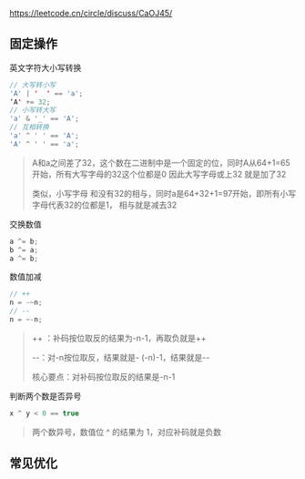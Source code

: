 https://leetcode.cn/circle/discuss/CaOJ45/

## 固定操作

英文字符大小写转换

```java
// 大写转小写
'A' | '  ' == 'a';
‘A' += 32;
// 小写转大写
'a' & '_' == 'A';
// 互相转换
'a' ^ ' ' == 'A';
'A' ^ ' ' == 'a';
```

> A和a之间差了32，这个数在二进制中是一个固定的位，同时A从64+1=65开始，所有大写字母的32这个位都是0
> 因此大写字母或上32 就是加了32
>
> 类似，小写字母 和没有32的相与，同时a是64+32+1=97开始，即所有小写字母代表32的位都是1，
> 相与就是减去32

交换数值

```java
a ^= b;
b ^= a;
a ^= b;
```

数值加减

```java
// ++
n = -~n;
// --
n = ~-n;
```

> ++ ：补码按位取反的结果为-n-1，再取负就是++
>
> --：对-n按位取反，结果就是- (-n)-1，结果就是--
>
> 核心要点：对补码按位取反的结果是-n-1

判断两个数是否异号

```java
x ^ y < 0 == true
```

> 两个数异号，数值位 ^ 的结果为 1，对应补码就是负数

## 常见优化

